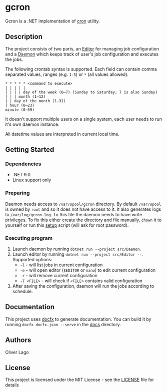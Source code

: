 # gcron

Gcron is a .NET implementation of [cron](https://en.wikipedia.org/wiki/Cron) utility.

## Description

The project consists of two parts, an [Editor](src/Editor) for managing job configuration and a [Daemon](src/Daemon) which keeps track of user's job configuration and executes the jobs.

The following crontab syntax is supported.
Each field can contain comma separated values, ranges (e.g. `1-5`) or `*` (all values allowed).

```text
* * * * * <command to execute>
| | | | |
| | | | day of the week (0–7) (Sunday to Saturday; 7 is also Sunday)
| | | month (1–12)
| | day of the month (1–31)
| hour (0–23)
minute (0–59)
```

It doesn't support multiple users on a single system, each user needs to run it's own daemon instance.

All datetime values are interpreted in current local time.

## Getting Started

### Dependencies

- .NET 9.0
- Linux support only

### Preparing

Daemon needs access to `/var/spool/gcron` directory.
By default `/var/spool` is owned by `root` and so it does not have access to it.
It also generates logs to `/var/log/gcron.log`.
To this file the daemon needs to have write privileges.
To fix this either create the directory and file manually, `chown` it to yourself or run this [setup](setup.sh) script (will ask for root password).

### Executing program

1. Launch daemon by running `dotnet run --project src/Daemon`.
2. Launch editor by running `dotnet run --project src/Editor --`. Supported options:
    - `-l` - will list jobs in current configuration
    - `-e` - will open editor (`$EDITOR` or `nano`) to edit current configuration
    - `-r` - will remove current configuration
    - `-T <FILE>` - will check if `<FILE>` contains valid configuration
3. After saving the configuration, daemon will run the jobs according to schedule.

## Documentation

This project uses [docfx](https://dotnet.github.io/docfx/) to generate documentation.
You can build it by running `docfx docfx.json --serve` in the [docs](docs) directory.

## Authors

Oliver Lago

## License

This project is licensed under the MIT License - see the [LICENSE](LICENSE) file for details
